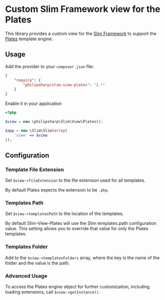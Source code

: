 # Custom Slim Framework view for the Plates

This library provides a custom view for the [Slim Framework](http://www.slimframework.com/)
to support the [Plates](http://platesphp.com/) template engine.

## Usage

Add the provider to your `composer.json` file:

```json
{
    "require": {
        "philipsharp/slim-view-plates": "2.*"
    }
}
```

Enable it in your application

```php
<?php

$view = new \philipsharp\Slim\View\Plates();

$app = new \Slim\Slim(array(
    'view' => $view
));
```

## Configuration

### Template File Extension

Set `$view->fileExtension` to the file extension used for all templates.

By default Plates expects the extension to be `.php`.

### Templates Path

Set `$view->templatesPath` to the location of the templates.

By default Slim-View-Plates will use the Slim templates.path configuration
value. This setting allows you to override that value for only the Plates
templates.

### Templates Folder

Add to the `$view->templatesFolders` array, where the key is the name of the
folder and the value is the path.

### Advanced Usage

To access the Plates engine object for further customization, including loading
extensions, call `$view->getInstance()`.
